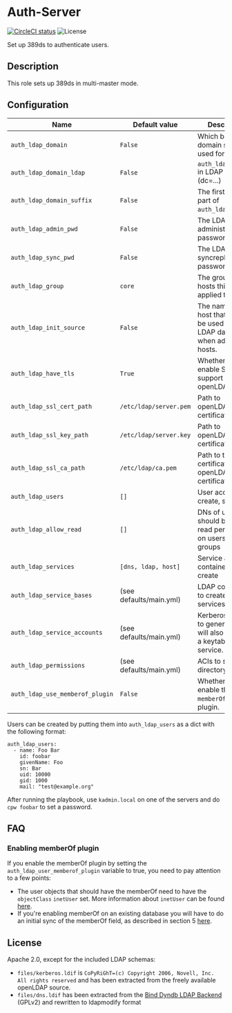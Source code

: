 # Auth-Server
[![CircleCI status](https://img.shields.io/circleci/project/github/uubk/auth-server/master.svg?style=shield)](https://circleci.com/gh/uubk/auth-server/tree/master)
![License](https://img.shields.io/github/license/uubk/auth-server.svg?style=popout)

Set up 389ds to authenticate users.

## Description
This role sets up 389ds in multi-master mode.

## Configuration
| Name | Default value | Description |
| ---- | ------------- | ----------- |
| `auth_ldap_domain` | `False` | Which base domain should be used for this role? |
| `auth_ldap_domain_ldap` | `False` | `auth_ldap_domain` in LDAP format (dc=...) |
| `auth_ldap_domain_suffix` | `False` | The first domain part of `auth_ldap_domain`) |
| `auth_ldap_admin_pwd` | `False` | The LDAP administrator password |
| `auth_ldap_sync_pwd` | `False` | The LDAP syncrepl user password |
| `auth_ldap_group` | `core` | The group of hosts this role is applied to |
| `auth_ldap_init_source` | `False` | The name of the host that should be used as a LDAP data source when adding new hosts. |
| `auth_ldap_have_tls` | `True` | Whether to enable SSL/TLS support in openLDAP |
| `auth_ldap_ssl_cert_path` | `/etc/ldap/server.pem` | Path to openLDAP's certificate |
| `auth_ldap_ssl_key_path` | `/etc/ldap/server.key` | Path to openLDAP's certificate's key|
| `auth_ldap_ssl_ca_path` | `/etc/ldap/ca.pem` | Path to the CA certificate of openLDAP's certificate |
| `auth_ldap_users` | `[]` | User accounts to create, see below |
| `auth_ldap_allow_read` | `[]` | DNs of users that should be granted read permissions on users and groups |
| `auth_ldap_services` | `[dns, ldap, host]` | Service account containers to create |
| `auth_ldap_service_bases` | (see defaults/main.yml) | LDAP containers to create for services |
| `auth_ldap_service_accounts` | (see defaults/main.yml) | Kerberos services to generate. This will also write out a keytab for each service. |
| `auth_ldap_permissions` | (see defaults/main.yml) | ACIs to set on the directory |
| `auth_ldap_use_memberof_plugin` | `False` | Whether to enable the `memberOf` LDAP plugin. |

Users can be created by putting them into `auth_ldap_users` as a dict with the following format:
```
auth_ldap_users:
  - name: Foo Bar
    id: foobar
    givenName: Foo
    sn: Bar
    uid: 10000
    gid: 1000
    mail: "test@example.org"
```
After running the playbook, use `kadmin.local` on one of the servers and do `cpw foobar` to set a password.

## FAQ

### Enabling memberOf plugin
If you enable the memberOf plugin by setting the `auth_ldap_user_memberof_plugin` variable to true, you need to pay attention to a few points:

* The user objects that should have the memberOf need to have the `objectClass` `inetUser` set. More information about `inetUser` can be found [here](https://msg.wikidoc.info/index.php/InetUser_LDAP_Object_Class#targetText=InetUser%20LDAP%20Object%20Class&targetText=For%20Mail%3A,for%20creating%20a%20mail%20account.&targetText=Group%20entries%20may%20be%20extended%20with%20this%20class.).
* If you're enabling memberOf on an existing database you will have to do an initial sync of the memberOf field, as described in section 5 [here](https://access.redhat.com/solutions/28282).

## License
Apache 2.0, except for the included LDAP schemas:
 * `files/kerberos.ldif` is `CoPyRiGhT=(c) Copyright 2006, Novell, Inc.  All rights reserved` and has been extracted from the freely available openLDAP source.
 * `files/dns.ldif` has been extracted from the [Bind Dyndb LDAP Backend](https://pagure.io/bind-dyndb-ldap/blob/master/f/doc/schema.ldif) (GPLv2) and rewritten to ldapmodify format
